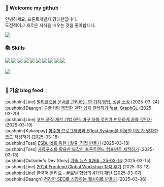### 👋 Welcome my github

안녕하세요. 프론트개발자 강대한입니다.
<br>
도전적이고 새로운 지식을 배우는 것을 좋아합니다.

<!--
![header](https://capsule-render.vercel.app/api?type=Waving&color=auto&height=300&section=header&text=Welcome&fontAlignY=40&desc=KangDaeHan%20github%20&descSize=20&descAlignY=55&animation=fadeIn&fontSize=90)

**KangDaeHan/KangDaeHan** is a ✨ _special_ ✨ repository because its `README.md` (this file) appears on your GitHub profile.

Here are some ideas to get you started:

- 🔭 I’m currently working on ...
- 🌱 I’m currently learning ...
- 👯 I’m looking to collaborate on ...
- 🤔 I’m looking for help with ...
- 💬 Ask me about ...
- 📫 How to reach me: ...
- 😄 Pronouns: ...
- ⚡ Fun fact: ...
-->

<a href="https://twinfamily.github.io" target="_blank"><img src="https://img.shields.io/badge/Blog-121D33?style=flat-square&logo=blogger&logoColor=ffffff"/></a>

### :books: Skills
<a href="#" target="_blank"><img src="https://img.shields.io/badge/React-61DAFB?style=flat-square&logo=react&logoColor=ffffff"/></a>
<a href="#" target="_blank"><img src="https://img.shields.io/badge/Html5-E34F26?style=flat-square&logo=html5&logoColor=ffffff"/></a>
<a href="#" target="_blank"><img src="https://img.shields.io/badge/Javascript-F7DF1E?style=flat-square&logo=javascript&logoColor=ffffff"/></a>
<a href="#" target="_blank"><img src="https://img.shields.io/badge/Cssmodules-000000?style=flat-square&logo=cssmodules&logoColor=ffffff"/></a>
<a href="#" target="_blank"><img src="https://img.shields.io/badge/Node.js-339933?style=flat-square&logo=nodedotjs&logoColor=ffffff"/></a>
<a href="#" target="_blank"><img src="https://img.shields.io/badge/Typescript-3178C6?style=flat-square&logo=typescript&logoColor=ffffff"/></a>
<a href="#" target="_blank"><img src="https://img.shields.io/badge/Git-F05032?style=flat-square&logo=git&logoColor=ffffff"/></a>
<a href="#" target="_blank"><img src="https://img.shields.io/badge/Gitlab-FC6D26?style=flat-square&logo=gitlab&logoColor=ffffff"/></a>
<a href="#" target="_blank"><img src="https://img.shields.io/badge/Webpack-8DD6F9?style=flat-square&logo=webpack&logoColor=ffffff"/></a>
<a href="#" target="_blank"><img src="https://img.shields.io/badge/Vite-646CFF?style=flat-square&logo=vite&logoColor=ffffff"/></a>
<br><br>
<img src="https://github-readme-stats.vercel.app/api/top-langs/?username=KangDaeHan&layout=compact">
<br><br>
### :round_pushpin: 기술 blog feed
<!-- BLOG-POST-LIST:START --><div>:pushpin:[Line] <a target="_blank" href="https://techblog.lycorp.co.jp/ko/single-sourcing-for-multi-platform-documentation">멀티플랫폼 문서를 관리하는 한 가지 방법, 싱글 소싱</a> (2025-03-24)</div><div>:pushpin:[Daangn] <a target="_blank" href="https://medium.com/daangn/%EA%B5%AC%EA%B8%80%EC%B2%98%EB%9F%BC-%EB%B3%B5%EC%9E%A1%ED%95%9C-%EA%B6%8C%ED%95%9C-%EC%89%BD%EA%B2%8C-%EA%B4%80%EB%A6%AC%ED%95%98%EA%B8%B0-feat-graphql-9ce80d34d39b?source=rss----4505f82a2dbd---4">구글처럼 복잡한 권한 쉽게 관리하기 feat. GraphQL</a> (2025-03-20)</div><div>:pushpin:[Line] <a target="_blank" href="https://techblog.lycorp.co.jp/ko/techniques-for-improving-code-quality-6">코드 품질 개선 기법 6편: 마구 자를 것인가 반듯하게 자를 것인가</a> (2025-03-19)</div><div>:pushpin:[Kakaopay] <a target="_blank" href="https://tech.kakaopay.com/post/will-effect-system/">함수형 프로그래밍과 Effect System을 이용한 의도가 명확한 코드 작성하기</a> (2025-03-18)</div><div>:pushpin:[Toss] <a target="_blank" href="https://toss.tech/article/frontend-esbuild-hmr">ESBuild를 위한 HMR, 직접 만들기</a> (2025-03-18)</div><div>:pushpin:[Toss] <a target="_blank" href="https://toss.tech/article/frontend-tree-structure">자료구조를 활용한 복잡한 프론트엔드 컴포넌트 제작하기</a> (2025-03-18)</div><div>:pushpin:[Outsider's Dev Story] <a target="_blank" href="https://blog.outsider.ne.kr/1757">기술 뉴스 #266 : 25-03-16</a> (2025-03-15)</div><div>:pushpin:[Line] <a target="_blank" href="https://techblog.lycorp.co.jp/ko/2024-frontend-global-workshop-recap">2024 Frontend Global Workshop 참석 후기</a> (2025-03-12)</div><div>:pushpin:[Line] <a target="_blank" href="https://techblog.lycorp.co.jp/ko/4-patterns-of-global-collaboration">한국어 몰라요 - 글로벌 협업의 4가지 패턴</a> (2025-03-07)</div><div>:pushpin:[Daangn] <a target="_blank" href="https://medium.com/daangn/%EA%B1%B4%EA%B0%95%ED%95%9C-seo%EB%A1%9C-%EC%84%B1%EC%9E%A5%ED%95%98%EB%8A%94-%EC%9B%B9%EC%82%AC%EC%9D%B4%ED%8A%B8-%EB%A7%8C%EB%93%A4%EA%B8%B0-bc858a86c34b?source=rss----4505f82a2dbd---4">건강한 SEO로 성장하는 웹사이트 만들기</a> (2025-03-06)</div><!-- BLOG-POST-LIST:END -->

<!-- ![Anurag's GitHub stats](https://github-readme-stats.vercel.app/api?username=KangDaeHan&show_icons=true&theme=radical) -->
